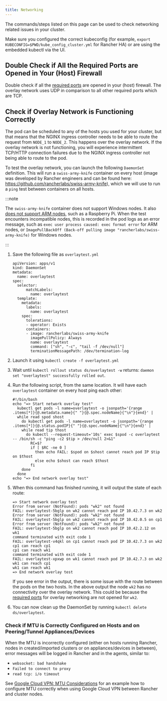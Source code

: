 ```yaml
---
title: Networking
---
```


<head>
  <link rel="canonical" href="https://ranchermanager.docs.rancher.com/troubleshooting/other-troubleshooting-tips/networking"/>
</head>

The commands/steps listed on this page can be used to check networking related issues in your cluster.

Make sure you configured the correct kubeconfig (for example, `export KUBECONFIG=$PWD/kube_config_cluster.yml` for Rancher HA) or are using the embedded kubectl via the UI.

## Double Check if All the Required Ports are Opened in Your (Host) Firewall

Double check if all the [required ports](../../how-to-guides/new-user-guides/kubernetes-clusters-in-rancher-setup/node-requirements-for-rancher-managed-clusters.md#networking-requirements) are opened in your (host) firewall. The overlay network uses UDP in comparison to all other required ports which are TCP.


## Check if Overlay Network is Functioning Correctly

The pod can be scheduled to any of the hosts you used for your cluster, but that means that the NGINX ingress controller needs to be able to route the request from `NODE_1` to `NODE_2`. This happens over the overlay network. If the overlay network is not functioning, you will experience intermittent TCP/HTTP connection failures due to the NGINX ingress controller not being able to route to the pod.

To test the overlay network, you can launch the following `DaemonSet` definition. This will run a `swiss-army-knife` container on every host (image was developed by Rancher engineers and can be found here: https://github.com/rancherlabs/swiss-army-knife), which we will use to run a `ping` test between containers on all hosts.

:::note

The `swiss-army-knife` container does not support Windows nodes. It also [does not support ARM nodes](https://github.com/leodotcloud/swiss-army-knife/issues/18), such as a Raspberry Pi. When the test encounters incompatible nodes, this is recorded in the pod logs as an error message, such as `exec user process caused: exec format error` for ARM nodes, or `ImagePullBackOff (Back-off pulling image "rancherlabs/swiss-army-knife)` for Windows nodes.

:::

1. Save the following file as `overlaytest.yml`

    ```
    apiVersion: apps/v1
    kind: DaemonSet
    metadata:
      name: overlaytest
    spec:
      selector:
          matchLabels:
            name: overlaytest
      template:
        metadata:
          labels:
            name: overlaytest
        spec:
          tolerations:
          - operator: Exists
          containers:
          - image: rancherlabs/swiss-army-knife
            imagePullPolicy: Always
            name: overlaytest
            command: ["sh", "-c", "tail -f /dev/null"]
            terminationMessagePath: /dev/termination-log

    ```

2. Launch it using `kubectl create -f overlaytest.yml`
3. Wait until `kubectl rollout status ds/overlaytest -w` returns: `daemon set "overlaytest" successfully rolled out`.
4. Run the following script, from the same location.  It will have each `overlaytest` container on every host ping each other:
    ```
    #!/bin/bash
    echo "=> Start network overlay test"
      kubectl get pods -l name=overlaytest -o jsonpath='{range .items[*]}{@.metadata.name}{" "}{@.spec.nodeName}{"\n"}{end}' |
      while read spod shost
        do kubectl get pods -l name=overlaytest -o jsonpath='{range .items[*]}{@.status.podIP}{" "}{@.spec.nodeName}{"\n"}{end}' |
        while read tip thost
          do kubectl --request-timeout='10s' exec $spod -c overlaytest -- /bin/sh -c "ping -c2 $tip > /dev/null 2>&1"
            RC=$?
            if [ $RC -ne 0 ]
              then echo FAIL: $spod on $shost cannot reach pod IP $tip on $thost
              else echo $shost can reach $thost
            fi
        done
      done
    echo "=> End network overlay test"
    ```

5. When this command has finished running, it will output the state of each route:

    ```
    => Start network overlay test
    Error from server (NotFound): pods "wk2" not found
    FAIL: overlaytest-5bglp on wk2 cannot reach pod IP 10.42.7.3 on wk2
    Error from server (NotFound): pods "wk2" not found
    FAIL: overlaytest-5bglp on wk2 cannot reach pod IP 10.42.0.5 on cp1
    Error from server (NotFound): pods "wk2" not found
    FAIL: overlaytest-5bglp on wk2 cannot reach pod IP 10.42.2.12 on wk1
    command terminated with exit code 1
    FAIL: overlaytest-v4qkl on cp1 cannot reach pod IP 10.42.7.3 on wk2
    cp1 can reach cp1
    cp1 can reach wk1
    command terminated with exit code 1
    FAIL: overlaytest-xpxwp on wk1 cannot reach pod IP 10.42.7.3 on wk2
    wk1 can reach cp1
    wk1 can reach wk1
    => End network overlay test
    ```
    If you see error in the output, there is some issue with the route between the pods on the two hosts.  In the above output the node `wk2` has no connectivity over the overlay network. This could be because the [required ports](../../how-to-guides/new-user-guides/kubernetes-clusters-in-rancher-setup/node-requirements-for-rancher-managed-clusters.md#networking-requirements) for overlay networking are not opened for `wk2`.
6. You can now clean up the DaemonSet by running `kubectl delete ds/overlaytest`.


### Check if MTU is Correctly Configured on Hosts and on Peering/Tunnel Appliances/Devices

When the MTU is incorrectly configured (either on hosts running Rancher, nodes in created/imported clusters or on appliances/devices in between), error messages will be logged in Rancher and in the agents, similar to:

* `websocket: bad handshake`
* `Failed to connect to proxy`
* `read tcp: i/o timeout`

See [Google Cloud VPN: MTU Considerations](https://cloud.google.com/vpn/docs/concepts/mtu-considerations#gateway_mtu_vs_system_mtu) for an example how to configure MTU correctly when using Google Cloud VPN between Rancher and cluster nodes.
